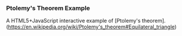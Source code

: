 ### Ptolemy's Theorem Example
A HTML5+JavaScript interactive example of [Ptolemy's theorem]. (https://en.wikipedia.org/wiki/Ptolemy's_theorem#Equilateral_triangle)
